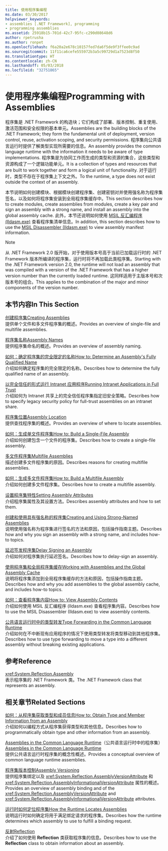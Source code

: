 ```yaml
---
title: 使用程序集编程
ms.date: 03/30/2017
helpviewer_keywords:
- assemblies [.NET Framework], programming
- programming assemblies
ms.assetid: 25918b15-701d-42c7-95fc-c290d08648d6
author: rpetrusha
ms.author: ronpet
ms.openlocfilehash: f6a20a2e678c10157fed7da6f5de9f3ffee0c9ad
ms.sourcegitcommit: 11f11ca6cefe555972b3a5c99729d1a7523d8f50
ms.translationtype: HT
ms.contentlocale: zh-CN
ms.lasthandoff: 05/03/2018
ms.locfileid: "32751865"
---
```

# <a name="programming-with-assemblies"></a><span data-ttu-id="e6ecf-102">使用程序集编程</span><span class="sxs-lookup"><span data-stu-id="e6ecf-102">Programming with Assemblies</span></span>
<span data-ttu-id="e6ecf-103">程序集是 .NET Framework 的构造块；它们构成了部署、版本控制、重复使用、激活范围和安全权限的基本单元。</span><span class="sxs-lookup"><span data-stu-id="e6ecf-103">Assemblies are the building blocks of the .NET Framework; they form the fundamental unit of deployment, version control, reuse, activation scoping, and security permissions.</span></span> <span data-ttu-id="e6ecf-104">程序集向公共语言运行时提供了解类型实现所需要的信息。</span><span class="sxs-lookup"><span data-stu-id="e6ecf-104">An assembly provides the common language runtime with the information it needs to be aware of type implementations.</span></span> <span data-ttu-id="e6ecf-105">程序集是为协同工作而生成的类型和资源的集合，这些类型和资源构成了一个逻辑功能单元。</span><span class="sxs-lookup"><span data-stu-id="e6ecf-105">It is a collection of types and resources that are built to work together and form a logical unit of functionality.</span></span> <span data-ttu-id="e6ecf-106">对于运行时，类型不存在于程序集上下文之外。</span><span class="sxs-lookup"><span data-stu-id="e6ecf-106">To the runtime, a type does not exist outside the context of an assembly.</span></span>  
  
 <span data-ttu-id="e6ecf-107">本节说明如何创建模块、根据模块创建程序集、创建密钥对并使用强名称为程序集签名，以及如何将程序集安装到全局程序集缓存中。</span><span class="sxs-lookup"><span data-stu-id="e6ecf-107">This section describes how to create modules, create assemblies from modules, create a key pair and sign an assembly with a strong name, and install an assembly into the global assembly cache.</span></span> <span data-ttu-id="e6ecf-108">此外，本节还说明如何使用 [MSIL 反汇编程序 (Ildasm.exe)](../../../docs/framework/tools/ildasm-exe-il-disassembler.md) 查看程序集清单信息。</span><span class="sxs-lookup"><span data-stu-id="e6ecf-108">In addition, this section describes how to use the [MSIL Disassembler (Ildasm.exe)](../../../docs/framework/tools/ildasm-exe-il-disassembler.md) to view assembly manifest information.</span></span>  
  
> [!NOTE]
>  <span data-ttu-id="e6ecf-109">从 .NET Framework 2.0 版开始，对于使用版本号高于当前已加载运行时的 .NET Framework 版本所编译的程序集，运行时将不再加载此类程序集。</span><span class="sxs-lookup"><span data-stu-id="e6ecf-109">Starting with the .NET Framework version 2.0, the runtime will not load an assembly that was compiled with a version of the .NET Framework that has a higher version number than the currently loaded runtime.</span></span> <span data-ttu-id="e6ecf-110">这同样适用于主版本号和次版本号的组合。</span><span class="sxs-lookup"><span data-stu-id="e6ecf-110">This applies to the combination of the major and minor components of the version number.</span></span>  
  
## <a name="in-this-section"></a><span data-ttu-id="e6ecf-111">本节内容</span><span class="sxs-lookup"><span data-stu-id="e6ecf-111">In This Section</span></span>  
 [<span data-ttu-id="e6ecf-112">创建程序集</span><span class="sxs-lookup"><span data-stu-id="e6ecf-112">Creating Assemblies</span></span>](../../../docs/framework/app-domains/create-assemblies.md)  
 <span data-ttu-id="e6ecf-113">提供单个文件和多文件程序集的概述。</span><span class="sxs-lookup"><span data-stu-id="e6ecf-113">Provides an overview of single-file and multifile assemblies.</span></span>  
  
 [<span data-ttu-id="e6ecf-114">程序集名称</span><span class="sxs-lookup"><span data-stu-id="e6ecf-114">Assembly Names</span></span>](../../../docs/framework/app-domains/assembly-names.md)  
 <span data-ttu-id="e6ecf-115">提供程序集命名的概述。</span><span class="sxs-lookup"><span data-stu-id="e6ecf-115">Provides an overview of assembly naming.</span></span>  
  
 [<span data-ttu-id="e6ecf-116">如何：确定程序集的完全限定的名称</span><span class="sxs-lookup"><span data-stu-id="e6ecf-116">How to: Determine an Assembly's Fully Qualified Name</span></span>](../../../docs/framework/app-domains/how-to-determine-assembly-fully-qualified-name.md)  
 <span data-ttu-id="e6ecf-117">介绍如何确定程序集的完全限定的名称。</span><span class="sxs-lookup"><span data-stu-id="e6ecf-117">Describes how to determine the fully qualified name of an assembly.</span></span>  
  
 [<span data-ttu-id="e6ecf-118">以完全信任的形式运行 Intranet 应用程序</span><span class="sxs-lookup"><span data-stu-id="e6ecf-118">Running Intranet Applications in Full Trust</span></span>](../../../docs/framework/app-domains/running-intranet-applications-in-full-trust.md)  
 <span data-ttu-id="e6ecf-119">介绍如何为 Intranet 共享上的完全信任程序集指定旧安全策略。</span><span class="sxs-lookup"><span data-stu-id="e6ecf-119">Describes how to specify legacy security policy for full-trust assemblies on an intranet share.</span></span>  
  
 [<span data-ttu-id="e6ecf-120">程序集位置</span><span class="sxs-lookup"><span data-stu-id="e6ecf-120">Assembly Location</span></span>](../../../docs/framework/app-domains/assembly-location.md)  
 <span data-ttu-id="e6ecf-121">提供查找程序集的概述。</span><span class="sxs-lookup"><span data-stu-id="e6ecf-121">Provides an overview of where to locate assemblies.</span></span>  
  
 [<span data-ttu-id="e6ecf-122">如何：生成单文件程序集</span><span class="sxs-lookup"><span data-stu-id="e6ecf-122">How to: Build a Single-File Assembly</span></span>](../../../docs/framework/app-domains/how-to-build-a-single-file-assembly.md)  
 <span data-ttu-id="e6ecf-123">介绍如何创建包含一个文件的程序集。</span><span class="sxs-lookup"><span data-stu-id="e6ecf-123">Describes how to create a single-file assembly.</span></span>  
  
 [<span data-ttu-id="e6ecf-124">多文件程序集</span><span class="sxs-lookup"><span data-stu-id="e6ecf-124">Multifile Assemblies</span></span>](../../../docs/framework/app-domains/multifile-assemblies.md)  
 <span data-ttu-id="e6ecf-125">描述创建多文件程序集的原因。</span><span class="sxs-lookup"><span data-stu-id="e6ecf-125">Describes reasons for creating multifile assemblies.</span></span>  
  
 [<span data-ttu-id="e6ecf-126">如何：生成多文件程序集</span><span class="sxs-lookup"><span data-stu-id="e6ecf-126">How to: Build a Multifile Assembly</span></span>](../../../docs/framework/app-domains/how-to-build-a-multifile-assembly.md)  
 <span data-ttu-id="e6ecf-127">介绍如何创建多文件程序集。</span><span class="sxs-lookup"><span data-stu-id="e6ecf-127">Describes how to create a multifile assembly.</span></span>  
  
 [<span data-ttu-id="e6ecf-128">设置程序集特性</span><span class="sxs-lookup"><span data-stu-id="e6ecf-128">Setting Assembly Attributes</span></span>](../../../docs/framework/app-domains/set-assembly-attributes.md)  
 <span data-ttu-id="e6ecf-129">介绍程序集属性及其设置方法。</span><span class="sxs-lookup"><span data-stu-id="e6ecf-129">Describes assembly attributes and how to set them.</span></span>  
  
 [<span data-ttu-id="e6ecf-130">创建和使用具有强名称的程序集</span><span class="sxs-lookup"><span data-stu-id="e6ecf-130">Creating and Using Strong-Named Assemblies</span></span>](../../../docs/framework/app-domains/create-and-use-strong-named-assemblies.md)  
 <span data-ttu-id="e6ecf-131">说明使用强名称为程序集进行签名的方法和原因，包括操作指南主题。</span><span class="sxs-lookup"><span data-stu-id="e6ecf-131">Describes how and why you sign an assembly with a strong name, and includes how-to topics.</span></span>  
  
 [<span data-ttu-id="e6ecf-132">延迟签发程序集</span><span class="sxs-lookup"><span data-stu-id="e6ecf-132">Delay Signing an Assembly</span></span>](../../../docs/framework/app-domains/delay-sign-assembly.md)  
 <span data-ttu-id="e6ecf-133">介绍如何对程序集执行延迟签名。</span><span class="sxs-lookup"><span data-stu-id="e6ecf-133">Describes how to delay-sign an assembly.</span></span>  
  
 [<span data-ttu-id="e6ecf-134">使用程序集和全局程序集缓存</span><span class="sxs-lookup"><span data-stu-id="e6ecf-134">Working with Assemblies and the Global Assembly Cache</span></span>](../../../docs/framework/app-domains/working-with-assemblies-and-the-gac.md)  
 <span data-ttu-id="e6ecf-135">说明将程序集添加到全局程序集缓存的方法和原因，包括操作指南主题。</span><span class="sxs-lookup"><span data-stu-id="e6ecf-135">Describes how and why you add assemblies to the global assembly cache, and includes how-to topics.</span></span>  
  
 [<span data-ttu-id="e6ecf-136">如何：查看程序集内容</span><span class="sxs-lookup"><span data-stu-id="e6ecf-136">How to: View Assembly Contents</span></span>](../../../docs/framework/app-domains/how-to-view-assembly-contents.md)  
 <span data-ttu-id="e6ecf-137">介绍如何使用 MSIL 反汇编程序 (Ildasm.exe) 查看程序集内容。</span><span class="sxs-lookup"><span data-stu-id="e6ecf-137">Describes how to use the MSIL Disassembler (Ildasm.exe) to view assembly contents.</span></span>  
  
 [<span data-ttu-id="e6ecf-138">公共语言运行时中的类型转发</span><span class="sxs-lookup"><span data-stu-id="e6ecf-138">Type Forwarding in the Common Language Runtime</span></span>](../../../docs/framework/app-domains/type-forwarding-in-the-common-language-runtime.md)  
 <span data-ttu-id="e6ecf-139">介绍如何在不中断现有应用程序的情况下使用类型转发将类型移动到其他程序集。</span><span class="sxs-lookup"><span data-stu-id="e6ecf-139">Describes how to use type forwarding to move a type into a different assembly without breaking existing applications.</span></span>  
  
## <a name="reference"></a><span data-ttu-id="e6ecf-140">参考</span><span class="sxs-lookup"><span data-stu-id="e6ecf-140">Reference</span></span>  
 <xref:System.Reflection.Assembly>  
 <span data-ttu-id="e6ecf-141">表示程序集的 .NET Framework 类。</span><span class="sxs-lookup"><span data-stu-id="e6ecf-141">The .NET Framework class that represents an assembly.</span></span>  
  
## <a name="related-sections"></a><span data-ttu-id="e6ecf-142">相关章节</span><span class="sxs-lookup"><span data-stu-id="e6ecf-142">Related Sections</span></span>  
 [<span data-ttu-id="e6ecf-143">如何：从程序集获取类型和成员信息</span><span class="sxs-lookup"><span data-stu-id="e6ecf-143">How to: Obtain Type and Member Information from an Assembly</span></span>](../../../docs/framework/app-domains/how-to-obtain-type-and-member-information-from-an-assembly.md)  
 <span data-ttu-id="e6ecf-144">介绍如何以编程方式从程序集获得类型和其他信息。</span><span class="sxs-lookup"><span data-stu-id="e6ecf-144">Describes how to programmatically obtain type and other information from an assembly.</span></span>  
  
 <span data-ttu-id="e6ecf-145">[Assemblies in the Common Language Runtime](../../../docs/framework/app-domains/assemblies-in-the-common-language-runtime.md)（公共语言运行时中的程序集）</span><span class="sxs-lookup"><span data-stu-id="e6ecf-145">[Assemblies in the Common Language Runtime](../../../docs/framework/app-domains/assemblies-in-the-common-language-runtime.md)</span></span>  
 <span data-ttu-id="e6ecf-146">提供公共语言运行时程序集的概念性概述。</span><span class="sxs-lookup"><span data-stu-id="e6ecf-146">Provides a conceptual overview of common language runtime assemblies.</span></span>  
  
 [<span data-ttu-id="e6ecf-147">程序集版本控制</span><span class="sxs-lookup"><span data-stu-id="e6ecf-147">Assembly Versioning</span></span>](../../../docs/framework/app-domains/assembly-versioning.md)  
 <span data-ttu-id="e6ecf-148">提供程序集绑定以及 <xref:System.Reflection.AssemblyVersionAttribute> 和 <xref:System.Reflection.AssemblyInformationalVersionAttribute> 属性的概述。</span><span class="sxs-lookup"><span data-stu-id="e6ecf-148">Provides an overview of assembly binding and of the <xref:System.Reflection.AssemblyVersionAttribute> and <xref:System.Reflection.AssemblyInformationalVersionAttribute> attributes.</span></span>  
  
 [<span data-ttu-id="e6ecf-149">运行时如何定位程序集</span><span class="sxs-lookup"><span data-stu-id="e6ecf-149">How the Runtime Locates Assemblies</span></span>](../../../docs/framework/deployment/how-the-runtime-locates-assemblies.md)  
 <span data-ttu-id="e6ecf-150">说明运行时如何确定将用于满足绑定请求的程序集。</span><span class="sxs-lookup"><span data-stu-id="e6ecf-150">Describes how the runtime determines which assembly to use to fulfill a binding request.</span></span>  
  
 [<span data-ttu-id="e6ecf-151">反射</span><span class="sxs-lookup"><span data-stu-id="e6ecf-151">Reflection</span></span>](../../../docs/framework/reflection-and-codedom/reflection.md)  
 <span data-ttu-id="e6ecf-152">介绍了如何使用 **Reflection** 类获取程序集的信息。</span><span class="sxs-lookup"><span data-stu-id="e6ecf-152">Describes how to use the **Reflection** class to obtain information about an assembly.</span></span>
